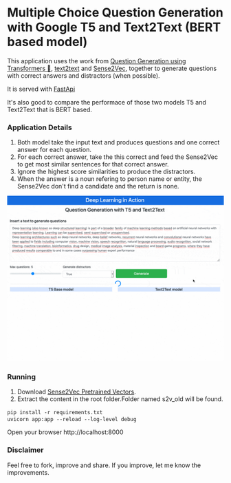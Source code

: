 # Multiple Choice Question Generation with Google T5 and Text2Text (BERT based model)
This application uses the work from [Question Generation using Transformers 🤗](https://github.com/patil-suraj/question_generation), [text2text](https://github.com/artitw/text2text) and [Sense2Vec](https://github.com/explosion/sense2vec), together to generate questions with correct answers and distractors (when possible).

It is served with [FastApi](https://fastapi.tiangolo.com)

It's also good to compare the performace of those two models T5 and Text2Text that is BERT based.


### Application Details
1. Both model take the input text and produces questions and one correct answer for each question.
2. For each correct answer, take the this correct and feed the Sense2Vec to get most similar sentences for that correct answer.
3. Ignore the highest score similarities to produce the distractors.
4. When the answer is a noun refering to person name or entity, the Sense2Vec don't find a candidate and the return is none. 

![question_generation](demo.gif)

### Running 
1. Download [Sense2Vec Pretrained Vectors](https://github.com/explosion/sense2vec/releases/download/v1.0.0/s2v_reddit_2015_md.tar.gz).
2. Extract the content in the root folder.Folder named s2v_old will be found.

```
pip install -r requirements.txt
uvicorn app:app --reload --log-level debug
```

Open your browser http://localhost:8000


### Disclaimer
Feel free to fork, improve and share. If you improve, let me know the improvements.

